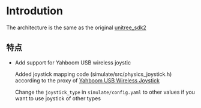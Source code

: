 
# Introdution

The architecture is the same as the original [unitree_sdk2](https://github.com/unitreerobotics/unitree_mujoco)

## 特点

- Add support for Yahboom USB wireless joystic

  Added joystick mapping code (simulate/src/physics_joystick.h) according to the proxy of [Yahboom USB Wireless Joystick](https://yahboom.com/study_module/PS2)

  Change the `joystick_type` in `simulate/config.yaml` to other values if you want to use joystick of other types